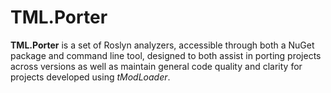 # TML.Porter

**TML.Porter** is a set of Roslyn analyzers, accessible through both a NuGet package and command line tool, designed to both assist in porting projects across versions as well as maintain general code quality and clarity for projects developed using _tModLoader_.
